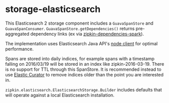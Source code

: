 # storage-elasticsearch

This Elasticsearch 2 storage component includes a `GuavaSpanStore` and `GuavaSpanConsumer`.
`GuavaSpanStore.getDependencies()` returns pre-aggregated dependency links (ex via [zipkin-dependencies-spark](https://github.com/openzipkin/zipkin-dependencies-spark)).

The implementation uses Elasticsearch Java API's [node client](https://www.elastic.co/guide/en/elasticsearch/guide/master/_talking_to_elasticsearch.html#_java_api) for optimal performance.

Spans are stored into daily indices, for example spans with a timestamp falling on 2016/03/19
will be stored in an index like zipkin-2016-03-19. There is no support for TTL through this SpanStore.
It is recommended instead to use [Elastic Curator](https://www.elastic.co/guide/en/elasticsearch/client/curator/current/about.html)
to remove indices older than the point you are interested in.

`zipkin.elasticsearch.ElasticsearchStorage.Builder` includes defaults
that will operate against a local Elasticsearch installation.

